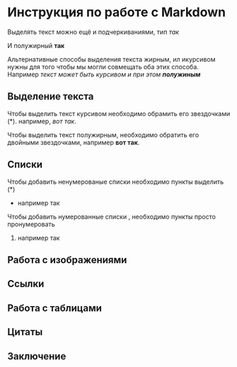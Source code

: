 # Инструкция по работе с Markdown
Выделять текст можно ещё и подчеркиваниями, тип _так_

И полужирный __так__

Альтернативные способы выделения текста жирным, ил икурсивом нужны для того чтобы мы могли совмещать оба этих способа. Например _текст может быть курсивом и при этом **полужиным**_
## Выделение текста
Чтобы выделить текст курсивом необходимо обрамить его звездочками (*). например, *вот так*.

Чтобы выделить текст полужирным, необходимо обратить его двойными звездочками, например **вот так**.

## Списки
Чтобы добавить ненумерованые списки необходимо пункты выделить (*)
* например так

Чтобы добавить нумерованные списки , необходимо пункты просто пронумеровать
1. например так

## Работа с изображениями

## Ссылки

## Работа с таблицами

## Цитаты

## Заключение